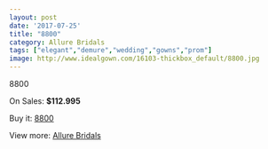 ```yaml
---
layout: post
date: '2017-07-25'
title: "8800"
category: Allure Bridals
tags: ["elegant","demure","wedding","gowns","prom"]
image: http://www.idealgown.com/16103-thickbox_default/8800.jpg
---
```

8800

On Sales: **$112.995**
<a href="https://www.idealgown.com/en/allure-bridals/6425-8800.html"><amp-img layout="responsive" width="600" height="600" src="//www.idealgown.com/16103-thickbox_default/8800.jpg" alt="8800 0" /></a>
<a href="https://www.idealgown.com/en/allure-bridals/6425-8800.html"><amp-img layout="responsive" width="600" height="600" src="//www.idealgown.com/16106-thickbox_default/8800.jpg" alt="8800 1" /></a>
<a href="https://www.idealgown.com/en/allure-bridals/6425-8800.html"><amp-img layout="responsive" width="600" height="600" src="//www.idealgown.com/16105-thickbox_default/8800.jpg" alt="8800 2" /></a>
<a href="https://www.idealgown.com/en/allure-bridals/6425-8800.html"><amp-img layout="responsive" width="600" height="600" src="//www.idealgown.com/16104-thickbox_default/8800.jpg" alt="8800 3" /></a>

Buy it: [8800](https://www.idealgown.com/en/allure-bridals/6425-8800.html "8800")

View more: [Allure Bridals](https://www.idealgown.com/en/92-allure-bridals "Allure Bridals")